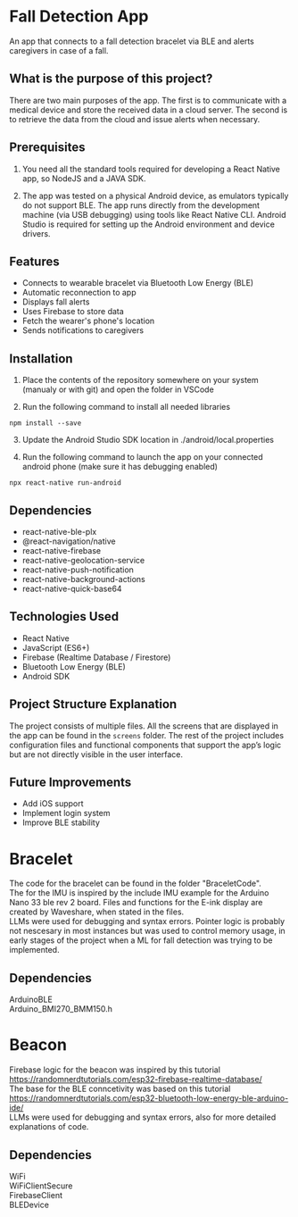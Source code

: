 # Fall Detection App

An app that connects to a fall detection bracelet via BLE and alerts caregivers in case of a fall.

## What is the purpose of this project?

There are two main purposes of the app. The first is to communicate with a medical device and store the received data in a cloud server. The second is to retrieve the data from the cloud and issue alerts when necessary.

## Prerequisites

1. You need all the standard tools required for developing a React Native app, so NodeJS and a JAVA SDK.

2. The app was tested on a physical Android device, as emulators typically do not support BLE. The app runs directly from the development machine (via USB debugging) using tools like React Native CLI. Android Studio is required for setting up the Android environment and device drivers.

## Features

- Connects to wearable bracelet via Bluetooth Low Energy (BLE)
- Automatic reconnection to app
- Displays fall alerts
- Uses Firebase to store data
- Fetch the wearer's phone's location
- Sends notifications to caregivers

## Installation

1. Place the contents of the repository somewhere on your system (manualy or with git) and open the folder in VSCode

2. Run the following command to install all needed libraries

`npm install --save`

3. Update the Android Studio SDK location in ./android/local.properties

4. Run the following command to launch the app on your connected android phone (make sure it has debugging enabled)

`npx react-native run-android`

## Dependencies

- react-native-ble-plx
- @react-navigation/native
- react-native-firebase
- react-native-geolocation-service
- react-native-push-notification
- react-native-background-actions
- react-native-quick-base64

## Technologies Used

- React Native
- JavaScript (ES6+)
- Firebase (Realtime Database / Firestore)
- Bluetooth Low Energy (BLE)
- Android SDK

## Project Structure Explanation

The project consists of multiple files. All the screens that are displayed in the app can be found in the `screens` folder. The rest of the project includes configuration files and functional components that support the app’s logic but are not directly visible in the user interface.

## Future Improvements

- Add iOS support
- Implement login system
- Improve BLE stability

# Bracelet
The code for the bracelet can be found in the folder "BraceletCode". <br>
The for the IMU is inspired by the include IMU example for the Arduino Nano 33 ble rev 2 board. Files and functions for the E-ink display are created by Waveshare, when stated in the files. <br>
LLMs were used for debugging and syntax errors.
Pointer logic is probably not nescesary in most instances but was used to control memory usage, in early stages of the project when a ML for fall detection was trying to be implemented.
## Dependencies
ArduinoBLE<br>
Arduino_BMI270_BMM150.h
# Beacon
Firebase logic for the beacon was inspired by this tutorial https://randomnerdtutorials.com/esp32-firebase-realtime-database/ <br>
The base for the BLE conncetivity was based on this tutorial https://randomnerdtutorials.com/esp32-bluetooth-low-energy-ble-arduino-ide/ <br>
LLMs were used for debugging and syntax errors, also for more detailed explanations of code.
## Dependencies
WiFi<br>
WiFiClientSecure<br>
FirebaseClient <br>
BLEDevice 

